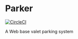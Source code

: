 # Parker

[![CircleCI](https://circleci.com/gh/mrfishball/parker.svg?style=shield)](https://app.circleci.com/pipelines/github/mrfishball/parker?branch=master)

A Web base valet parking system
